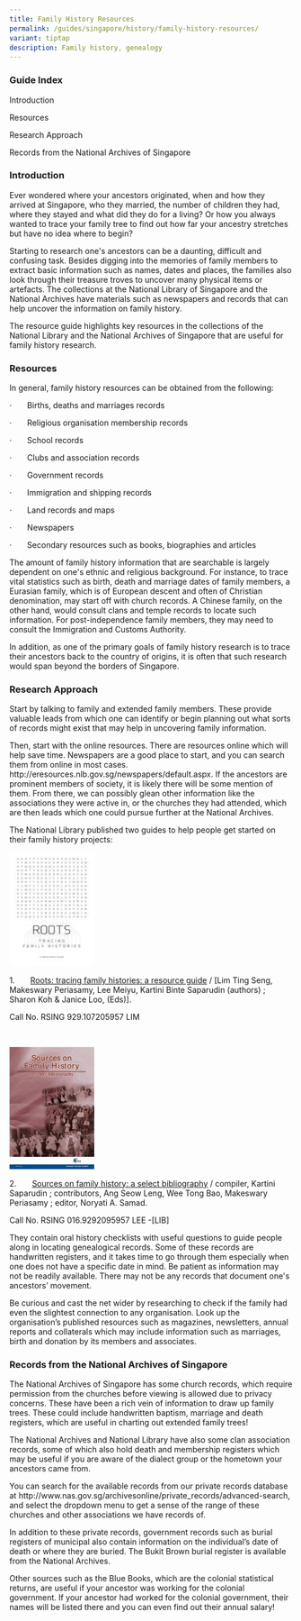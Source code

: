 ```yaml
---
title: Family History Resources
permalink: /guides/singapore/history/family-history-resources/
variant: tiptap
description: Family history, genealogy
---
```

<h3>Guide Index</h3>
<p>Introduction</p>
<p>Resources</p>
<p>Research Approach</p>
<p>Records from the National Archives of Singapore</p>
<h3>Introduction</h3>
<p>Ever wondered where your ancestors originated, when and how they arrived
at Singapore, who they married, the number of children they had, where
they stayed and what did they do for a living? Or how you always wanted
to trace your family tree to find out how far your ancestry stretches but
have no idea where to begin?</p>
<p>Starting to research one's ancestors can be a daunting, difficult and
confusing task. Besides digging into the memories of family members to
extract basic information such as names, dates and places, the families
also look through their treasure troves to uncover many physical items
or artefacts. The collections at the National Library of Singapore and
the National Archives have materials such as newspapers and records that
can help uncover the information on family history.</p>
<p>The resource guide highlights key resources in the collections of the
National Library and the National Archives of Singapore that are useful
for family history research.</p>
<p></p>
<h3>Resources</h3>
<p>In general, family history resources can be obtained from the following:</p>
<p>·&nbsp;&nbsp;&nbsp;&nbsp;&nbsp;&nbsp; Births, deaths and marriages records</p>
<p>·&nbsp;&nbsp;&nbsp;&nbsp;&nbsp;&nbsp; Religious organisation membership
records</p>
<p>·&nbsp;&nbsp;&nbsp;&nbsp;&nbsp;&nbsp; School records</p>
<p>·&nbsp;&nbsp;&nbsp;&nbsp;&nbsp;&nbsp; Clubs and association records</p>
<p>·&nbsp;&nbsp;&nbsp;&nbsp;&nbsp;&nbsp; Government records</p>
<p>·&nbsp;&nbsp;&nbsp;&nbsp;&nbsp;&nbsp; Immigration and shipping records</p>
<p>·&nbsp;&nbsp;&nbsp;&nbsp;&nbsp;&nbsp; Land records and maps</p>
<p>·&nbsp;&nbsp;&nbsp;&nbsp;&nbsp;&nbsp; Newspapers</p>
<p>·&nbsp;&nbsp;&nbsp;&nbsp;&nbsp;&nbsp; Secondary resources such as books,
biographies and articles</p>
<p>The amount of family history information that are searchable is largely
dependent on one's ethnic and religious background. For instance, to trace
vital statistics such as birth, death and marriage dates of family members,
a Eurasian family, which is of European descent and often of Christian
denomination, may start off with church records. A Chinese family, on the
other hand, would consult clans and temple records to locate such information.
For post-independence family members, they may need to consult the Immigration
and Customs Authority.</p>
<p>In addition, as one of the primary goals of family history research is
to trace their ancestors back to the country of origins, it is often that
such research would span beyond the borders of Singapore.</p>
<p></p>
<h3>Research Approach</h3>
<p>Start by talking to family and extended family members. These provide
valuable leads from which one can identify or begin planning out what sorts
of records might exist that may help in uncovering family information.</p>
<p>Then, start with the online resources. There are resources online which
will help save time. Newspapers are a good place to start, and you can
search them from online in most cases. <a rel="noopener noreferrer nofollow" target="_blank">http://eresources.nlb.gov.sg/newspapers/default.aspx. </a>If
the ancestors are prominent members of society, it is likely there will
be some mention of them. From there, we can possibly glean other information
like the associations they were active in, or the churches they had attended,
which are then leads which one could pursue further at the National Archives.</p>
<p></p>
<p>The National Library published two guides to help people get started on
their family history projects:</p>
<p></p>
<div class="isomer-image-wrapper">
<img style="width: 30%;" height="auto" width="100%" alt="" src="/images/singapore-history/Roots.jpg">
</div>
<p>1.&nbsp;&nbsp;&nbsp;&nbsp;&nbsp;&nbsp; <a href="https://catalogue.nlb.gov.sg/search/card?recordId=200130364" rel="noopener noreferrer nofollow" target="_blank">Roots: tracing family histories: a resource guide</a> /
[Lim Ting Seng, Makeswary Periasamy, Lee Meiyu, Kartini Binte Saparudin
(authors) ; Sharon Koh &amp; Janice Loo, (Eds)].</p>
<p>Call No. RSING 929.107205957 LIM&nbsp;</p>
<p>&nbsp;</p>
<p></p>
<div class="isomer-image-wrapper">
<img style="width: 30%;" height="auto" width="100%" alt="" src="/images/singapore-history/sources_on_family_history.jpg">
</div>
<p>2.&nbsp;&nbsp;&nbsp;&nbsp;&nbsp;&nbsp; <a href="https://catalogue.nlb.gov.sg/search/card?recordId=13003806" rel="noopener noreferrer nofollow" target="_blank">Sources on family history: a select bibliography</a> /
compiler, Kartini Saparudin ; contributors, Ang Seow Leng, Wee Tong Bao,
Makeswary Periasamy ; editor, Noryati A. Samad.</p>
<p>Call No. RSING 016.9292095957 LEE -[LIB]</p>
<p></p>
<p>They contain oral history checklists with useful questions to guide people
along in locating genealogical records. Some of these records are handwritten
registers, and it takes time to go through them especially when one does
not have a specific date in mind. Be patient as information may not be
readily available. There may not be any records that document one's ancestors’
movement.</p>
<p>Be curious and cast the net wider by researching to check if the family
had even the slightest connection to any organisation. Look up the organisation’s
published resources such as magazines, newsletters, annual reports and
collaterals which may include information such as marriages, birth and
donation by its members and associates.</p>
<p></p>
<h3>Records from the National Archives of Singapore</h3>
<p>The National Archives of Singapore has some church records, which require
permission from the churches before viewing is allowed due to privacy concerns.
These have been a rich vein of information to draw up family trees. These
could include handwritten baptism, marriage and death registers, which
are useful in charting out extended family trees!</p>
<p>The National Archives and National Library have also some clan association
records, some of which also hold death and membership registers which may
be useful if you are aware of the dialect group or the hometown your ancestors
came from.</p>
<p>You can search for the available records from our private records database
at <a rel="noopener noreferrer nofollow" target="_blank">http://www.nas.gov.sg/archivesonline/private_records/advanced-search</a>,
and select the dropdown menu to get a sense of the range of these churches
and other associations we have records of.</p>
<p>In addition to these private records, government records such as burial
registers of municipal also contain information on the individual’s date
of death or where they are buried. The Bukit Brown burial register is available
from the National Archives.</p>
<p>Other sources such as the Blue Books, which are the colonial statistical
returns, are useful if your ancestor was working for the colonial government.
If your ancestor had worked for the colonial government, their names will
be listed there and you can even find out their annual salary!</p>
<p></p>
<p></p>